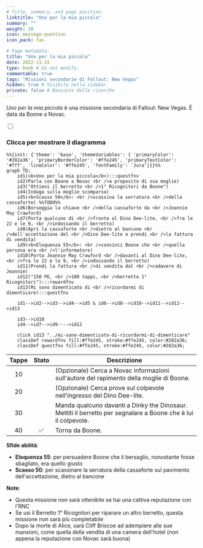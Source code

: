 ```yaml
---
# Title, summary, and page position.
linktitle: "Uno per la mia piccola"
summary: ""
weight: 10
icon: message-question
icon_pack: fas

# Page metadata.
title: "Uno per la mia piccola"
date: 2022-11-15
type: book # Do not modify.
commentable: true
tags: "Missioni secondarie di Fallout: New Vegas"
hidden: true # Visibile nella sidebar
private: false # Nascosto dalle ricerche
---
```


<div class="fnv">


*Uno per la mia piccola* è una missione secondaria di Fallout: New Vegas. È data da Boone a Novac.


<section class="chart-collapse">
<input type="checkbox" name="collapse2" id="handle2">
<h3 class="handle">
<label for="handle2">Clicca per mostrare il diagramma</label>
</h3>
<div class="content">

```mermaid
%%{init: {'theme': 'base', 'themeVariables': { 'primaryColor': '#282a36', 'primaryBorderColor': '#ffe245', 'primaryTextColor': '#fff', 'lineColor': '#ffe245', 'fontFamily': 'Jura'}}}%%
graph TD;
    id1(<b>Uno per la mia piccola</b>):::questfnv
    id2(Parla con Boone a Novac <br />a proposito di sua moglie)
    id3("Ottieni il berretto <br />1° Ricognitori da Boone")
    id4(Indaga sulla moglie scomparsa)
    id5(<b>Scasso 50</b>: <br />scassina la serratura <br />della cassaforte) %%TODO%%
    id6(Borseggia la chiave <br />della cassaforte da <br />Jeannie May Crawford)
    id7(Porta qualcuno di <br />fronte al Dino Dee-lite, <br />fra le 22 e le 9, <br />indossando il berretto) 
    id8(Apri la cassaforte <br />dietro al bancone <br />dell'accettazione del <br />Dino Dee-lite e prendi <br />la fattura di vendita)
    id9(<b>Eloquenza 55</b>: <br />convinci Boone che <br />quella persona era <br />l'informatore)
    id10(Porta Jeannie May Crawford <br />davanti al Dino Dee-lite, <br />fra le 22 e le 9, <br />indossando il berretto)
    id11(Prendi la fattura <br />di vendita dal <br />cadavere di Jeannie)
    id12("150 PE, <br />100 tappi, <br />berretto 1° Ricognitori"):::rewardfnv
    id13(Mi sono dimenticato di <br />ricordarmi di dimenticare):::questfnv
    
    id1-->id2-->id3-->id4-->id5 & id6-->id8-->id10-->id11-->id12-->id13

    id3-->id10
    id4-->id7-->id9---->id12
    
    click id13 "../mi-sono-dimenticato-di-ricordarmi-di-dimenticare"
    classDef rewardfnv fill:#ffe245, stroke:#ffe245, color:#282a36;
    classDef questfnv fill:#ffe245, stroke:#ffe245, color:#282a36;
```

</div>
</section>

| Tappe |       Stato        | Descrizione |
|:-----:|:------------------:| ----------- |
|                           10                          |            | (Opzionale) Cerca a Novac informazioni sull'autore del rapimento della moglie di Boone.                                                                                     |
|                           20                          |            | (Opzionale) Cerca prove sul colpevole nell'ingresso del Dino Dee-lite.                                                                                                      |
|                           30                          |            | Manda qualcuno davanti a Dinky the Dinosaur. Mettiti il berretto per segnalare a Boone che è lui il colpevole.                                                              |
|                           40                          | :white_check_mark: | Torna da Boone.                                                                                                                                                             |



**Sfide abilità**:
- **Eloquenza 55**: per persuadere Boone che il bersaglio, nonostante fosse sbagliato, era quello giusto
- **Scasso 50**: per scassinare la serratura della cassaforte sul pavimento dell'accettazione, dietro al bancone



**Note**:
- Questa missione non sarà ottenibile se hai una cattiva reputazione con l'RNC 
- Se usi il Berretto 1° Ricognitori per riparare un altro berretto, questa missione non sarà più completabile 
- Dopo la morte di Alice, sarà Cliff Briscoe ad adempiere alle sue mansioni, come quella della vendita di una camera dell'hotel (non appena la reputazione con Novac sarà buona)


</div>


